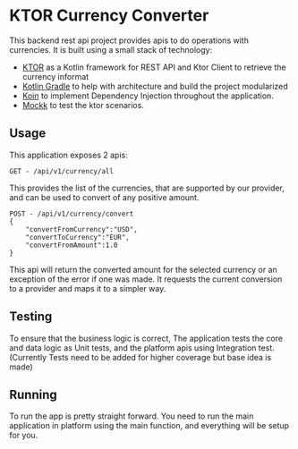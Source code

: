 # KTOR Currency Converter

This backend rest api project provides apis to do operations with currencies. It is built using a small stack of
technology:

- [KTOR](https://ktor.io) as a Kotlin framework for REST API and Ktor Client to retrieve the currency informat
- [Kotlin Gradle](https://kotlinlang.org/docs/gradle.html) to help with architecture and build the project modularized
- [Koin](https://insert-koin.io/) to implement Dependency Injection throughout the application.
- [Mockk](https://mockk.io/) to test the ktor scenarios.

## Usage

This application exposes 2 apis:

```
GET - /api/v1/currency/all
```
This provides the list of the currencies, that are supported by our provider, and can be used to convert of any
positive amount.
```
POST - /api/v1/currency/convert
{
    "convertFromCurrency":"USD",
    "convertToCurrency":"EUR",
    "convertFromAmount":1.0
}
```

This api will return the converted amount for the selected currency or an exception of the error if one was made. It
requests the current conversion to a provider and maps it to a simpler way.

## Testing

To ensure that the business logic is correct, The application tests the core and data logic as Unit tests, and the platform
apis using Integration test.(Currently Tests need to be added for higher coverage but base idea is made)

## Running

To run the app is pretty straight forward. You need to run the main application in platform using the main function, and 
everything will be setup for you.
